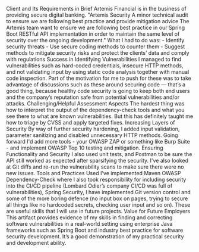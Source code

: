 Client and Its Requirements in Brief
Artemis Financial is in the business of providing secure digital banking. "Artemis Security A minor technical audit to ensure we are following best practice and provide mitigation advice The Artemis team want to ensure we are following best practice in our Spring Boot RESTful API implementation in order to maintain the same level of security over the ongoing development." What I had to do was: - Identify security threats - Use secure coding methods to counter them - Suggest methods to mitigate security risks and protect the clients’ data and comply with regulations
Success in Identifying Vulnerabilities
I managed to find vulnerabilities such as hard-coded credentials, insecure HTTP methods, and not validating input by using static code analysis together with manual code inspection. Part of the motivation for me to push for these was to take advantage of discussions such as these around securing code — that’s a good thing, because healthy code security is going to keep both end users and the company’s reputation safe from potential vulnerabilities and/or attacks.
Challenging/Helpful Assessment Aspects
The hardest thing was how to interpret the output of the dependency-check tools and what you see there to what are known vulnerabilities. But this has definitely taught me how to triage by CVSS and apply targeted fixes.
Increasing Layers of Security
By way of further security hardening, I added input validation, parameter sanitizing and disabled unnecessary HTTP methods. Going forward I'd add more tools - your OWASP ZAP or something like Burp Suite - and implement OWASP Top 10 testing and mitigation.
Ensuring Functionality and Security
I also used unit tests, and Postman to be sure the API still worked as expected after sparsifying the security. I've also looked at Git diffs and re-run the vulnerability scans to make sure there were no new issues.
Tools and Practices Used
I've implemented Maven OWASP Dependency-Check where I also took responsibility for including security into the CI/CD pipeline (Lombard Odier’s company CI/CD was full of vulnerabilities), Spring Security, I have implemented Git version control and some of the more boring defence (no input box on pages, trying to secure all things like no hardcoded secrets, checking user input and so on). These are useful skills that I will use in future projects.
Value for Future Employers
This artifact provides evidence of my skills in finding and correcting software vulnerabilities in a real-world setting using enterprise Java frameworks such as Spring Boot and industry best practice for software security development. It’s a good demonstration of my practical security and development ability.
